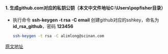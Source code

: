 #### 1. **生成github.com对应的私钥公钥（本文中文件地址C:\Users\popfisher目录）**

+ 执行命令 **ssh-keygen -t rsa -C email** 创建github对应的sshkey，命名为**id_rsa_github**，密码 **123456**

  ```bash
  ssh-keygen -t rsa -C alimlong@scinan.com
  ```







[原文地址](https://www.cnblogs.com/popfisher/p/5731232.html "git多账号配置")



